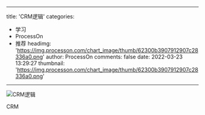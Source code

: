 
---
title: 'CRM逻辑'
categories: 
 - 学习
 - ProcessOn
 - 推荐
headimg: 'https://img.processon.com/chart_image/thumb/62300b3907912907c28336a0.png'
author: ProcessOn
comments: false
date: 2022-03-23 13:29:27
thumbnail: 'https://img.processon.com/chart_image/thumb/62300b3907912907c28336a0.png'
---

<div>   
<img class="thumb" alt="CRM逻辑" src="https://img.processon.com/chart_image/thumb/62300b3907912907c28336a0.png" referrerpolicy="no-referrer">
<p>CRM</p>  
</div>
            